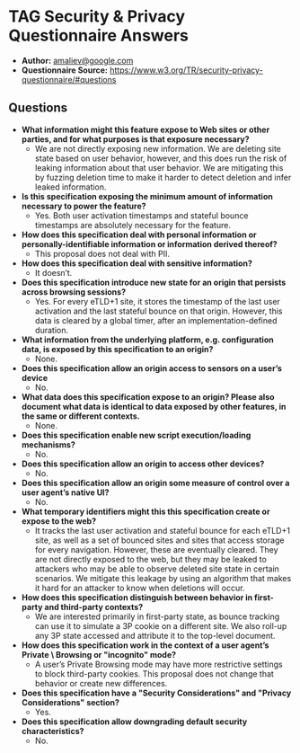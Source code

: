 # TAG Security & Privacy Questionnaire Answers #

* **Author:** amaliev@google.com
* **Questionnaire Source:** https://www.w3.org/TR/security-privacy-questionnaire/#questions

## Questions ##

* **What information might this feature expose to Web sites or other parties, and for what purposes is that exposure necessary?**
  * We are not directly exposing new information.  We are deleting site state based on user behavior, however, and this does run the risk of leaking information about that user behavior.  We are mitigating this by fuzzing deletion time to make it harder to detect deletion and infer leaked information.
* **Is this specification exposing the minimum amount of information necessary to power the feature?**
  * Yes. Both user activation timestamps and stateful bounce timestamps are absolutely necessary for the feature.
* **How does this specification deal with personal information or personally-identifiable information or information derived thereof?**
  * This proposal does not deal with PII.
* **How does this specification deal with sensitive information?**
  * It doesn’t.
* **Does this specification introduce new state for an origin that persists across browsing sessions?**
  * Yes. For every eTLD+1 site, it stores the timestamp of the last user activation and the last stateful bounce on that origin. However, this data is cleared by a global timer, after an implementation-defined duration.
* **What information from the underlying platform, e.g. configuration data, is exposed by this specification to an origin?**
  * None.
* **Does this specification allow an origin access to sensors on a user’s device**
  * No.
* **What data does this specification expose to an origin? Please also document what data is identical to data exposed by other features, in the same or different contexts.**
  * None.
* **Does this specification enable new script execution/loading mechanisms?**
  * No.
* **Does this specification allow an origin to access other devices?**
  * No.
* **Does this specification allow an origin some measure of control over a user agent’s native UI?**
  * No.
* **What temporary identifiers might this this specification create or expose to the web?**
  * It tracks the last user activation and stateful bounce for each eTLD+1 site, as well as a set of bounced sites and sites that access storage for every navigation. However, these are eventually cleared. They are not directly exposed to the web, but they may be leaked to attackers who may be able to observe deleted site state in certain scenarios.  We mitigate this leakage by using an algorithm that makes it hard for an attacker to know when deletions will occur.
* **How does this specification distinguish between behavior in first-party and third-party contexts?**
  * We are interested primarily in first-party state, as bounce tracking can use it to simulate a 3P cookie on a different site. We also roll-up any 3P state accessed and attribute it to the top-level document.
* **How does this specification work in the context of a user agent’s Private \ Browsing or "incognito" mode?**
  * A user’s Private Browsing mode may have more restrictive settings to block third-party cookies. This proposal does not change that behavior or create new differences.
* **Does this specification have a "Security Considerations" and "Privacy Considerations" section?**
  * Yes.
* **Does this specification allow downgrading default security characteristics?**
  * No.